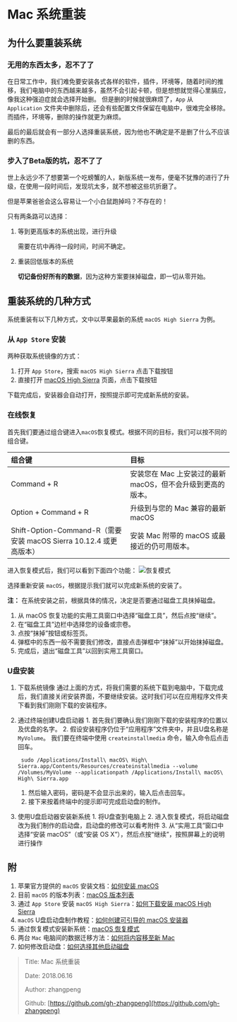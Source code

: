 # Mac 系统重装

## 为什么要重装系统

### 无用的东西太多，忍不了了

在日常工作中，我们难免要安装各式各样的软件，插件，环境等，随着时间的推移，我们电脑中的东西越来越多，虽然不会引起卡顿，但是想想就觉得心里膈应，像我这种强迫症就会选择开始删。 但是删的时候就很麻烦了，`App` 从 `Application` 文件夹中删除后，还会有些配置文件保留在电脑中，很难完全移除。而插件，环境等，删除的操作就更为麻烦。

最后的最后就会有一部分人选择重装系统，因为他也不确定是不是删了什么不应该删的东西。

### 步入了Beta版的坑，忍不了了

世上永远少不了想要第一个吃螃蟹的人，新版系统一发布，便毫不犹豫的进行了升级，在使用一段时间后，发现坑太多，就不想被这些坑折磨了。

但是苹果爸爸会这么容易让一个小白鼠跑掉吗？不存在的！

只有两条路可以选择：

1. 等到更高版本的系统出现，进行升级

   需要在坑中再待一段时间，时间不确定。

2. 重装回低版本的系统

   **切记备份好所有的数据**，因为这种方案要抹掉磁盘，即一切从零开始。

## 重装系统的几种方式

系统重装有以下几种方式，文中以苹果最新的系统 `macOS High Sierra` 为例。

### 从 `App Store` 安装

两种获取系统镜像的方式：

1. 打开 `App Store`，搜索 `macOS High Sierra` 点击下载按钮
2. 直接打开 [macOS High Sierra](https://search.itunes.apple.com/WebObjects/MZContentLink.woa/wa/link?mt=11&path=mac%2fmacoshighsierra) 页面，点击下载按钮

下载完成后，安装器会自动打开，按照提示即可完成新系统的安装。

### 在线恢复

首先我们要通过组合键进入`macOS`恢复模式。根据不同的目标，我们可以按不同的组合键。

| 组合键 | 目标 |
| :--- | :--- |
| Command + R | 安装您在 Mac 上安装过的最新 macOS，但不会升级到更高的版本。 |
| Option + Command + R | 升级到与您的 Mac 兼容的最新 macOS |
| Shift-Option-Command-R（需要安装 macOS Sierra 10.12.4 或更高版本） | 安装 Mac 附带的 macOS 或最接近的仍可用版本。 |

进入恢复模式后，我们可以看到下面四个功能： ![&#x6062;&#x590D;&#x6A21;&#x5F0F;](http://img.zhangpeng.site/2018/06/16/1.jpg)

选择重新安装 `macOS`，根据提示我们就可以完成新系统的安装了。

**注：** 在系统安装之前，根据具体的情况，决定是否要通过磁盘工具抹掉磁盘。

1. 从 macOS 恢复功能的实用工具窗口中选择“磁盘工具”，然后点按“继续”。
2. 在“磁盘工具”边栏中选择您的设备或宗卷。
3. 点按“抹掉”按钮或标签页。
4. 弹框中的东西一般不需要我们修改，直接点击弹框中“抹掉”以开始抹掉磁盘。
5. 完成后，退出“磁盘工具”以回到实用工具窗口。

### U盘安装

1. 下载系统镜像 通过上面的方式，将我们需要的系统下载到电脑中，下载完成后，我们直接关闭安装界面，不要继续安装。这时我们可以在应用程序文件夹下看到我们刚刚下载的安装程序。
2. 通过终端创建U盘启动器 1. 首先我们要确认我们刚刚下载的安装程序的位置以及优盘的名字。 2. 假设安装程序仍位于“应用程序”文件夹中，并且U盘名称是 `MyVolume`。 我们要在终端中使用 `createinstallmedia` 命令，输入命令后点击回车。

   ```text
    sudo /Applications/Install\ macOS\ High\ Sierra.app/Contents/Resources/createinstallmedia --volume /Volumes/MyVolume --applicationpath /Applications/Install\ macOS\ High\ Sierra.app
   ```

   1. 然后输入密码，密码是不会显示出来的，输入后点击回车。
   2. 接下来按着终端中的提示即可完成启动盘的制作。

3. 使用U盘启动器安装新系统 1. 将U盘查到电脑上 2. 进入恢复模式，将启动磁盘改为我们制作的启动盘，启动盘的修改可以看考附件 3. 从“实用工具”窗口中选择“安装 macOS”（或“安装 OS X”），然后点按“继续”，按照屏幕上的说明进行操作

## 附

1. 苹果官方提供的 `macOS` 安装文档：[如何安装 macOS](https://support.apple.com/zh-cn/HT204904)
2. 目前 `macOS` 的版本列表：[macOS 版本列表](https://support.apple.com/zh-cn/HT201686)
3. 通过 `App Store` 安装 `macOS High Sierra`：[如何下载安装 macOS High Sierra](https://support.apple.com/zh-cn/HT201475#appstore)
4. `macOS` U盘启动盘制作教程：[如何创建可引导的 macOS 安装器](https://support.apple.com/zh-cn/HT201372)
5. 通过恢复模式安装新系统：[macOS 恢复模式](https://support.apple.com/zh-cn/HT201314)
6. 两台 `Mac` 电脑间的数据迁移方法：[如何将内容移至新 Mac](https://support.apple.com/zh-cn/HT204350)
7. 如何修改启动盘：[如何选择其他启动磁盘](https://support.apple.com/zh-cn/HT202796)

> Title: Mac 系统重装
>
> Date: 2018.06.16
>
> Author: zhangpeng
>
> Github: [https://github.com/gh-zhangpeng](https://github.com/gh-zhangpeng)

